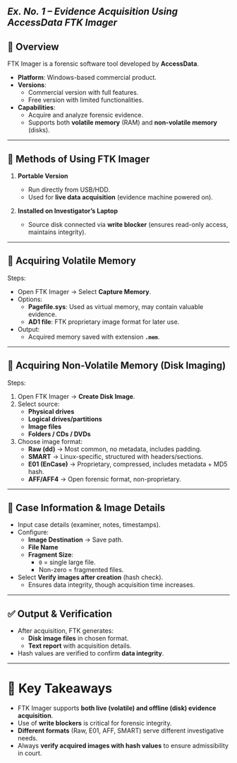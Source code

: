 ## *Ex. No. 1 – Evidence Acquisition Using AccessData FTK Imager*

## 📖 Overview
FTK Imager is a forensic software tool developed by **AccessData**.  
- **Platform**: Windows-based commercial product.  
- **Versions**:  
  - Commercial version with full features.  
  - Free version with limited functionalities.  
- **Capabilities**:  
  - Acquire and analyze forensic evidence.  
  - Supports both **volatile memory** (RAM) and **non-volatile memory** (disks).  

---

## 🧩 Methods of Using FTK Imager
1. **Portable Version**  
   - Run directly from USB/HDD.  
   - Used for **live data acquisition** (evidence machine powered on).  

2. **Installed on Investigator’s Laptop**  
   - Source disk connected via **write blocker** (ensures read-only access, maintains integrity).  

---

## 🧠 Acquiring Volatile Memory
Steps:
- Open FTK Imager → Select **Capture Memory**.  
- Options:  
  - **Pagefile.sys**: Used as virtual memory, may contain valuable evidence.  
  - **AD1 file**: FTK proprietary image format for later use.  
- Output:  
  - Acquired memory saved with extension **`.mem`**.  

---

## 💾 Acquiring Non-Volatile Memory (Disk Imaging)
Steps:
1. Open FTK Imager → **Create Disk Image**.  
2. Select source:  
   - **Physical drives**  
   - **Logical drives/partitions**  
   - **Image files**  
   - **Folders / CDs / DVDs**  
3. Choose image format:  
   - **Raw (dd)** → Most common, no metadata, includes padding.  
   - **SMART** → Linux-specific, structured with headers/sections.  
   - **E01 (EnCase)** → Proprietary, compressed, includes metadata + MD5 hash.  
   - **AFF/AFF4** → Open forensic format, non-proprietary.  

---

## 📝 Case Information & Image Details
- Input case details (examiner, notes, timestamps).  
- Configure:  
  - **Image Destination** → Save path.  
  - **File Name**  
  - **Fragment Size**:  
    - `0` = single large file.  
    - Non-zero = fragmented files.  
- Select **Verify images after creation** (hash check).  
  - Ensures data integrity, though acquisition time increases.  

---

## ✅ Output & Verification
- After acquisition, FTK generates:  
  - **Disk image files** in chosen format.  
  - **Text report** with acquisition details.  
- Hash values are verified to confirm **data integrity**.  

---

# 🧾 Key Takeaways
- FTK Imager supports **both live (volatile) and offline (disk) evidence acquisition**.  
- Use of **write blockers** is critical for forensic integrity.  
- **Different formats** (Raw, E01, AFF, SMART) serve different investigative needs.  
- Always **verify acquired images with hash values** to ensure admissibility in court.  
